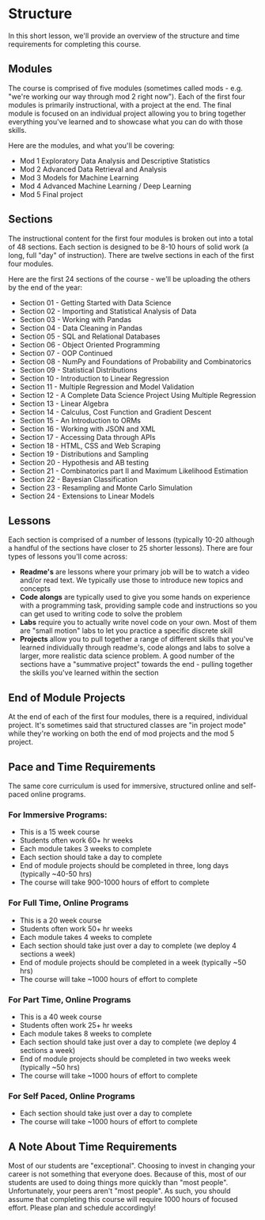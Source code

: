 # Structure

In this short lesson, we'll provide an overview of the structure and time requirements for completing this course.

## Modules

The course is comprised of five modules (sometimes called mods - e.g. "we're working our way through mod 2 right now"). Each of the first four modules is primarily instructional, with a project at the end. The final module is focused on an individual project allowing you to bring together everything you've learned and to showcase what you can do with those skills.

Here are the modules, and what you'll be covering:
* Mod 1	Exploratory Data Analysis and Descriptive Statistics
* Mod 2	Advanced Data Retrieval and Analysis
* Mod 3	Models for Machine Learning
* Mod 4	Advanced Machine Learning / Deep Learning
* Mod 5	Final project

## Sections

The instructional content for the first four modules is broken out into a total of 48 sections. Each section is designed to be 8-10 hours of solid work (a long, full "day" of instruction). There are twelve sections in each of the first four modules.

Here are the first 24 sections of the course - we'll be uploading the others by the end of the year:

* Section 01 - Getting Started with Data Science
* Section 02 - Importing and Statistical Analysis of Data
* Section 03 - Working with Pandas
* Section 04 - Data Cleaning in Pandas
* Section 05 - SQL and Relational Databases
* Section 06 - Object Oriented Programming
* Section 07 - OOP Continued
* Section 08 - NumPy and Foundations of Probability and Combinatorics
* Section 09 - Statistical Distributions
* Section 10 - Introduction to Linear Regression
* Section 11 - Multiple Regression and Model Validation
* Section 12 - A Complete Data Science Project Using Multiple Regression
* Section 13 - Linear Algebra
* Section 14 - Calculus, Cost Function and Gradient Descent
* Section 15 - An Introduction to ORMs
* Section 16 - Working with JSON and XML
* Section 17 - Accessing Data through APIs
* Section 18 - HTML, CSS and Web Scraping
* Section 19 - Distributions and Sampling
* Section 20 - Hypothesis and AB testing
* Section 21 - Combinatorics part II and Maximum Likelihood Estimation
* Section 22 - Bayesian Classification
* Section 23 - Resampling and Monte Carlo Simulation
* Section 24 - Extensions to Linear Models

## Lessons

Each section is comprised of a number of lessons (typically 10-20 although a handful of the sections have closer to 25 shorter lessons). There are four types of lessons you'll come across:
* **Readme's** are lessons where your primary job will be to watch a video and/or read text. We typically use those to introduce new topics and concepts
* **Code alongs** are typically used to give you some hands on experience with a programming task, providing sample code and instructions so you can get used to writing code to solve the problem
* **Labs** require you to actually write novel code on your own. Most of them are "small motion" labs to let you practice a specific discrete skill
* **Projects** allow you to pull together a range of different skills that you've learned individually through readme's, code alongs and labs to solve a larger, more realistic data science problem. A good number of the sections have a "summative project" towards the end - pulling together the skills you've learned within the section

## End of Module Projects

At the end of each of the first four modules, there is a required, individual project. It's sometimes said that structured classes are "in project mode" while they're working on both the end of mod projects and the mod 5 project.

## Pace and Time Requirements

The same core curriculum is used for immersive, structured online and self-paced online programs.

### For Immersive Programs:
* This is a 15 week course
* Students often work 60+ hr weeks
* Each module takes 3 weeks to complete
* Each section should take a day to complete
* End of module projects should be completed in three, long days (typically ~40-50 hrs)
* The course will take 900-1000 hours of effort to complete

### For Full Time, Online Programs
* This is a 20 week course
* Students often work 50+ hr weeks
* Each module takes 4 weeks to complete
* Each section should take just over a day to complete (we deploy 4 sections a week)
* End of module projects should be completed in a week (typically ~50 hrs)
* The course will take ~1000 hours of effort to complete

### For Part Time, Online Programs
* This is a 40 week course
* Students often work 25+ hr weeks
* Each module takes 8 weeks to complete
* Each section should take just over a day to complete (we deploy 4 sections a week)
* End of module projects should be completed in two weeks week (typically ~50 hrs)
* The course will take ~1000 hours of effort to complete

### For Self Paced, Online Programs
* Each section should take just over a day to complete
* The course will take ~1000 hours of effort to complete

## A Note About Time Requirements
Most of our students are "exceptional". Choosing to invest in changing your career is not something that everyone does. Because of this, most of our students are used to doing things more quickly than "most people". Unfortunately, your peers aren't "most people". As such, you should assume that completing this course will require 1000 hours of focused effort. Please plan and schedule accordingly!
